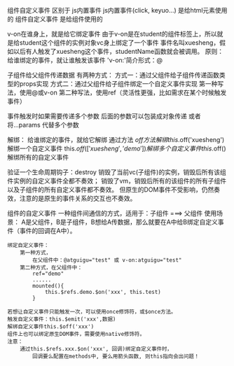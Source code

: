 组件自定义事件 区别于 js内置事件
    js内置事件(click, keyuo...) 是给html元素使用的
    组件自定义事件 是给组件使用的

v-on在谁身上，就是给它绑定事件
    由于v-on是在student的组件标签上，所以就是给student这个组件的实例对象vc身上绑定了一个事件
        事件名叫xuesheng，假如以后有人触发了xuesheng这个事件，studentName函数就会被调用。
        原则：给谁绑定的事件，就让谁触发该事件
    'v-on:'简介形式：@

子组件给父组件传递数据 有两种方式：
    方式一：通过父组件给子组件传递函数类型的props实现
    方式二：通过父组件给子组件绑定一个自定义事件实现
        第一种写法，使用@或v-on
        第二种写法，使用ref（灵活性更强，比如需求在某个时候触发事件）

事件触发时如果需要传递多个参数
    后面的参数可以包装成对象传递 或者 将...params 代替多个参数

解绑：
    给谁绑定的事件，就给它解绑
    通过方法 $off 方法解绑
        this.$off('xuesheng')             解绑一个自定义事件
        this.$off(['xuesheng', 'demo'])   解绑多个自定义事件
        this.$off()                       解绑所有的自定义事件

验证一个生命周期钩子：destroy
    销毁了当前vc(子组件)的实例，销毁后所有该组件实例的自定义事件全都不奏效；
    销毁了vm，销毁后所有的该组件的所有子组件以及子组件的所有自定义事件都不奏效。
    但原生的DOM事件不受影响，仍然奏效，注意的是原生的事件关系的交互也不奏效。


组件的自定义事件
    一种组件间通信的方式，适用于：子组件 ===> 父组件
    使用场景：
        A是父组件，B是子组件，B想给A传数据，那么就要在A中给B绑定自定义事件（事件的回调在A中）。

    绑定自定义事件：
        第一种方式，
            在父组件中：@atguigu="test" 或 v-on:atguigu="test"
        第二种方式，在父组件中：
            ref="demo"
            ......
            mounted(){
                this.$refs.demo.$on('xxx', this.test)
            }
    
    若想让自定义事件只能触发一次，可以使用once修饰符，或$once方法。
    触发自定义事件：this.$emit('xxx',数据)
    解绑自定义事件this.$off('xxx')
    组件上也可以绑定原生DOM事件，需要使用native修饰符。
    注意：
        通过this.$refs.xxx.$on('xxx', 回调)绑定自定义事件时，
            回调要么配置在methods中, 要么用箭头函数, 则this指向会出问题！